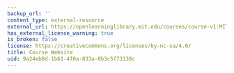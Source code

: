 ```yaml
---
backup_url: ''
content_type: external-resource
external_url: https://openlearninglibrary.mit.edu/courses/course-v1:MITx+12.340x+1T2020/about
has_external_license_warning: true
is_broken: false
license: https://creativecommons.org/licenses/by-nc-sa/4.0/
title: Course Website
uid: 9a24eb8d-1b61-4f0a-833a-8b3c5f73136c
---
```

